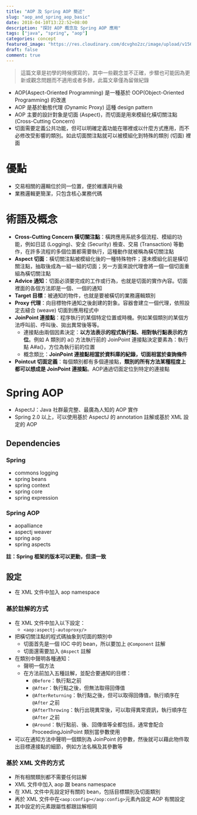 ```yaml
---
title: "AOP 及 Spring AOP 簡述"
slug: "aop_and_spring_aop_basic"
date: 2018-04-10T13:22:52+08:00
description: "探討 AOP 概念及 Spring AOP 應用"
tags: ["java", "spring", "aop"]
categories: concept
featured_image: "https://res.cloudinary.com/dcvgho2zc/image/upload/v1568953103/aop-icon_ffdmul.png"
draft: false
comment: true
---
```


> 這篇文章是初學的時候撰寫的，其中一些觀念並不正確，步驟也可能因為更新或觀念問題而不適用或者多餘，此篇文章僅為留做紀錄

- AOP(Aspect-Oriented Programming) 是一種基於 OOP(Object-Oriented Programming) 的改進
- AOP 是基於動態代理 (Dynamic Proxy) 這種 design pattern
- AOP 主要的設計對象是切面 (Aspect)，而切面是用來模組化橫切關注點 (Cross-Cutting Concern)
- 切面需要定義公共功能，但可以明確定義功能在哪裡或以什麼方式應用，而不必修改受影響的類別。如此切面關注點就可以被模組化到特殊的類別 (切面) 裡面

# 優點

- 交易相關的邏輯位於同一位置，便於維護與升級
- 業務邏輯更簡潔，只包含核心業務代碼

# 術語及概念

- **Cross-Cutting Concern 橫切關注點**：橫跨應用系統多個流程、模組的功能，例如日誌 (Logging)、安全 (Security) 檢查、交易 (Transaction) 等動作，在許多流程的多個位置都需要執行，這種動作就被稱為橫切關注點
- **Aspect 切面**：橫切關注點被模組化後的一種特殊物件；還未模組化前是橫切關注點，抽取後成為一組一組的切面；另一方面來說代理會將一個一個切面重組為橫切關注點
- **Advice 通知**：切面必須要完成的工作或行為，也就是切面的實作內容。切面裡面的各個方法即是一個、一個的通知
- **Target 目標**：被通知的物件，也就是要被橫切的業務邏輯類別
- **Proxy 代理**：向目標物件通知之後創建的對象。容器會建立一個代理，依照設定去縫合 (weave) 切面到應用程式中
- **JoinPoint 連接點**：程序執行的某個特定位置或時機。例如某個類別的某個方法呼叫前、呼叫後、拋出異常後等等。
	- 連接點由兩個因素決定：**以方法表示的程式執行點、相對執行點表示的方位**。例如 A 類別的 a() 方法執行前的 JoinPoint 連接點決定要素為：執行點 A#a()，方位為執行前的位置
	- 概念類比：**JoinPoint 連接點相當於資料庫的紀錄，切面相當於查詢條件**
- **Pointcut 切面定義**：每個類別都有多個連接點，**類別的所有方法某種程度上都可以想成是 JoinPoint 連接點**。AOP通過切面定位到特定的連接點

# Spring AOP

- AspectJ：Java 社群最完整、最廣為人知的 AOP 實作
- Spring 2.0 以上，可以使用基於 AspectJ 的 annotation 註解或基於 XML 設定的 AOP

## Dependencies

### Spring

- commons logging
- spring beans
- spring context
- spring core
- spring expression

### Spring AOP

- aopalliance
- aspectj weaver
- spring aop
- spring aspects

**註：Spring 框架的版本可以更動，但須一致**

## 設定

- 在 XML 文件中加入 aop namespace

### 基於註解的方式

- 在 XML 文件中加入以下設定：
	- `<aop:aspectj-autoproxy/>`
- 把橫切關注點的程式碼抽象到切面的類別中
	- 切面首先是一個 IOC 中的 bean，所以要加上 `@Component` 註解
	- 切面還需要加入 `@Aspect` 註解
- 在類別中聲明各種通知：
	- 聲明一個方法
	- 在方法前加入五種註解，並配合要通知的目標：
		- `@Before`：執行點之前
		- `@After`：執行點之後，但無法取得回傳值
		- `@AfterReturning`：執行點之後，但可以取得回傳值，執行順序在 `@After` 之前
		- `@AfterThrowing`：執行出現異常後，可以取得異常資訊，執行順序在 `@After` 之前
		- `@Around`：執行點前、後、回傳值等全都包括，通常會配合 ProceedingJoinPoint 類別當參數使用
- 可以在通知方法中聲明一個類別為 JoinPoint 的參數，然後就可以藉此物件取出目標連接點的細節，例如方法名稱及其參數等

### 基於 XML 文件的方式

- 所有相關類別都不需要任何註解
- XML 文件中加入 aop 跟 beans namespace
- 在 XML 文件中先設定好有關的 bean，包括目標類別及切面類別
- 再於 XML 文件中在`<aop:config></aop:config>`元素內設定 AOP 有關設定
- 其中設定的元素跟屬性都跟註解相同